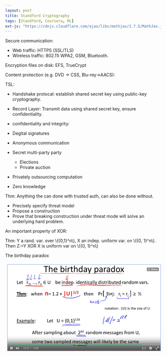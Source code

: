```yaml
---
layout: post
title: Standford Cryptography
tags: [Standford, Coursera, ML]
ext-js: "https://cdnjs.cloudflare.com/ajax/libs/mathjax/2.7.5/MathJax.js?config=TeX-MML-AM_CHTML"
---
```



Secure communication: 

- Web traffic: HTTPS (SSL/TLS)
- Wireless traffic: 802.11i WPA2, GSM, Bluetooth. 

Encryption files on disk: EFS, TrueCrypt

Content protection (e.g. DVD -> CSS, Blu-rey->AACS):


TSL: 
* Handshake protocal: establish shared secret key using public-key cryptography. 
* Record Layer: Transmit data using shared secret key, ensure confidentiality. 


* confidentiality and integrity: 
* Degital signatures
* Anonymous communication
* Secret multi-party party
	* Elections
	* Private auction
* Privately outsourcing computation
* Zero knowledge

Thm: Anything the can done with trusted auth, can also be done without. 


* Precisely specify threat model
* Propose a construction
* Prove that breaking construction under threat mode will solve an underlying hard problem. 


An important property of XOR: 

Thm: Y a rand. var. over \\(\{0,1\}^n\\), X an indep. uniform var. on \\(\{0, 1\}^n\\). Then Z:=Y XOR X is uniform var on \\(\{0, 1\}^n\\)

The birthday paradox

![the-birthday-paradox](../img/The-Birthday-paradox.png)







 
